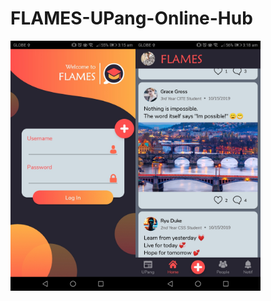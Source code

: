 # FLAMES-UPang-Online-Hub

<img src="images/2.jpg" width="200" style="float:left">

<img src="images/18.jpg" width="200" style="float:left">
